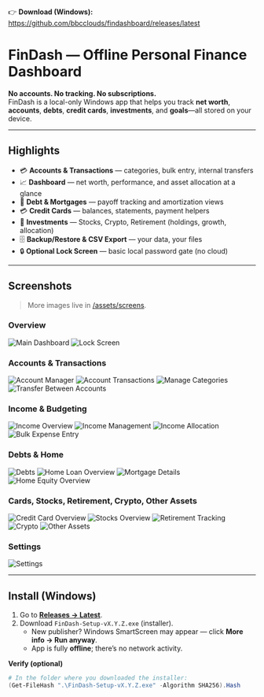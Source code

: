 👉 **Download (Windows):** https://github.com/bbcclouds/findashboard/releases/latest

# FinDash — Offline Personal Finance Dashboard

**No accounts. No tracking. No subscriptions.**  
FinDash is a local-only Windows app that helps you track **net worth**, **accounts**, **debts**, **credit cards**, **investments**, and **goals**—all stored on your device.

---

## Highlights

- 💳 **Accounts & Transactions** — categories, bulk entry, internal transfers  
- 📈 **Dashboard** — net worth, performance, and asset allocation at a glance  
- 🧮 **Debt & Mortgages** — payoff tracking and amortization views  
- 💳 **Credit Cards** — balances, statements, payment helpers  
- 💼 **Investments** — Stocks, Crypto, Retirement (holdings, growth, allocation)  
- 🗄️ **Backup/Restore & CSV Export** — your data, your files  
- 🔒 **Optional Lock Screen** — basic local password gate (no cloud)  

---

## Screenshots

> More images live in [/assets/screens](assets/screens/).

### Overview
![Main Dashboard](<assets/screens/Main Dashboard.png>)
![Lock Screen](<assets/screens/Lock Screen.png>)

### Accounts & Transactions
![Account Manager](<assets/screens/Account Manager.png>)
![Account Transactions](<assets/screens/Account Transaction Overview.png>)
![Manage Categories](<assets/screens/Manage Spending Categories.png>)
![Transfer Between Accounts](<assets/screens/Transfer Between Accounts.png>)

### Income & Budgeting
![Income Overview](<assets/screens/Income Overview.png>)
![Income Management](<assets/screens/Income Management.png>)
![Income Allocation](<assets/screens/Income Allocation.png>)
![Bulk Expense Entry](<assets/screens/Bulk Expense Entry.png>)

### Debts & Home
![Debts](<assets/screens/Debt Tracker.png>)
![Home Loan Overview](<assets/screens/Home Loan Overview.png>)
![Mortgage Details](<assets/screens/Home - Mortgage Details.png>)
![Home Equity Overview](<assets/screens/Home Equity Overview.png>)

### Cards, Stocks, Retirement, Crypto, Other Assets
![Credit Card Overview](<assets/screens/Credit Card Overview.png>)
![Stocks Overview](<assets/screens/Stocks Overview.png>)
![Retirement Tracking](<assets/screens/Retirment Tracking.png>)
![Crypto](<assets/screens/Crypto.png>)
![Other Assets](<assets/screens/Other Assets.png>)

### Settings
![Settings](<assets/screens/Settings Page.png>)

---

## Install (Windows)

1. Go to **[Releases → Latest](https://github.com/bbcclouds/findashboard/releases/latest)**.  
2. Download `FinDash-Setup-vX.Y.Z.exe` (installer).  
   - New publisher? Windows SmartScreen may appear — click **More info → Run anyway**.  
   - App is fully **offline**; there’s no network activity.

**Verify (optional)**

```powershell
# In the folder where you downloaded the installer:
(Get-FileHash ".\FinDash-Setup-vX.Y.Z.exe" -Algorithm SHA256).Hash
